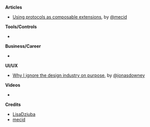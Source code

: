 
**Articles**

* [Using protocols as composable extensions](https://mecid.github.io/2019/01/17/using-protocols-as-composable-extensions/), by [@mecid](https://twitter.com/mecid)

**Tools/Controls**

* 

**Business/Career**

* 

**UI/UX**

* [Why I ignore the design industry on purpose](https://m.signalvnoise.com/why-i-ignore-the-design-industry-on-purpose/), by [@jonasdowney](https://twitter.com/jonasdowney)

**Videos**

* 

**Credits**

* [LisaDziuba](https://github.com/lisadziuba)
* [mecid](https://github.com/mecid)
